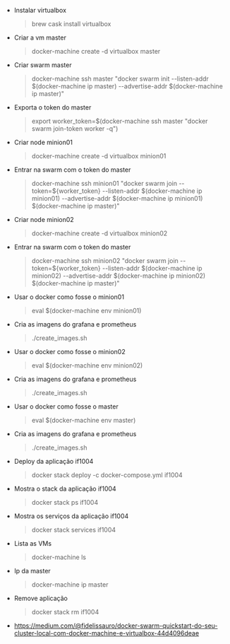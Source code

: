 - Instalar virtualbox
	> brew cask install virtualbox

- Criar a vm master
	> docker-machine create -d virtualbox master

- Criar swarm master
	> docker-machine ssh master "docker swarm init --listen-addr $(docker-machine ip master) --advertise-addr $(docker-machine ip master)"

- Exporta o token do master
	> export worker_token=$(docker-machine ssh master "docker swarm join-token worker -q")

- Criar node minion01
	> docker-machine create -d virtualbox minion01

- Entrar na swarm com o token do master
	> docker-machine ssh minion01 "docker swarm join --token=${worker_token} --listen-addr $(docker-machine ip minion01) --advertise-addr $(docker-machine ip minion01) $(docker-machine ip master)"

- Criar node minion02
	> docker-machine create -d virtualbox minion02

- Entrar na swarm com o token do master
	> docker-machine ssh minion02 "docker swarm join --token=${worker_token} --listen-addr $(docker-machine ip minion02) --advertise-addr $(docker-machine ip minion02) $(docker-machine ip master)"

- Usar o docker como fosse o minion01
	> eval $(docker-machine env minion01)

- Cria as imagens do grafana e prometheus
	> ./create_images.sh

- Usar o docker como fosse o minion02
	> eval $(docker-machine env minion02)

- Cria as imagens do grafana e prometheus
	> ./create_images.sh
	
- Usar o docker como fosse o master
	> eval $(docker-machine env master)

- Cria as imagens do grafana e prometheus
	> ./create_images.sh

- Deploy da aplicação if1004
	> docker stack deploy -c docker-compose.yml if1004

- Mostra o stack da aplicação if1004
	> docker stack ps if1004

- Mostra os serviços da aplicação if1004
	> docker stack services if1004

- Lista as VMs
	> docker-machine ls

- Ip da master
	> docker-machine ip master

- Remove aplicação
	> docker stack rm if1004

- https://medium.com/@fidelissauro/docker-swarm-quickstart-do-seu-cluster-local-com-docker-machine-e-virtualbox-44d4096deae